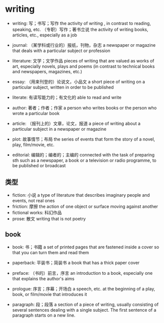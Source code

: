 # writing

- writing: 写；书写；写作 the activity of writing , in contrast to reading, speaking, etc. （专职）写作；著书立说 the activity of writing books, articles, etc., especially as a job


- journal: （某学科或行业的）报纸，刊物，杂志 a newspaper or magazine that deals with a particular subject or profession

- literature: 文学；文学作品 pieces of writing that are valued as works of art, especially novels, plays and poems (in contrast to technical books and newspapers, magazines, etc.)

- essay: （用来刊登的）论说文，小品文 a short piece of writing on a particular subject, written in order to be published

- literate: 有读写能力的；有文化的 able to read and write

- author: 著者；作者；作家 a person who writes books or the person who wrote a particular book


- article: （报刊上的）文章，论文，报道 a piece of writing about a particular subject in a newspaper or magazine
- plot: 故事情节；布局 the series of events that form the story of a novel, play, film/movie, etc.

- editorial: 编辑的；编者的；主编的 connected with the task of preparing sth such as a newspaper, a book or a television or radio programme, to be published or broadcast

## 类型

- fiction: 小说 a type of literature that describes imaginary people and events, not real ones
- friction: 摩擦 the action of one object or surface moving against another
- fictional works: 科幻作品
- prose: 散文 writing that is not poetry

## book

- book: 书；书籍 a set of printed pages that are fastened inside a cover so that you can turn them and read them
- paperback: 平装书；简装书 a book that has a thick paper cover
- preface: （书的）前言，序言 an introduction to a book, especially one that explains the author's aims
- prologue: 序言；序幕；开场白 a speech, etc. at the beginning of a play, book, or film/movie that introduces it

- paragraph: 段；段落 a section of a piece of writing, usually consisting of several sentences dealing with a single subject. The first sentence of a paragraph starts on a new line.
